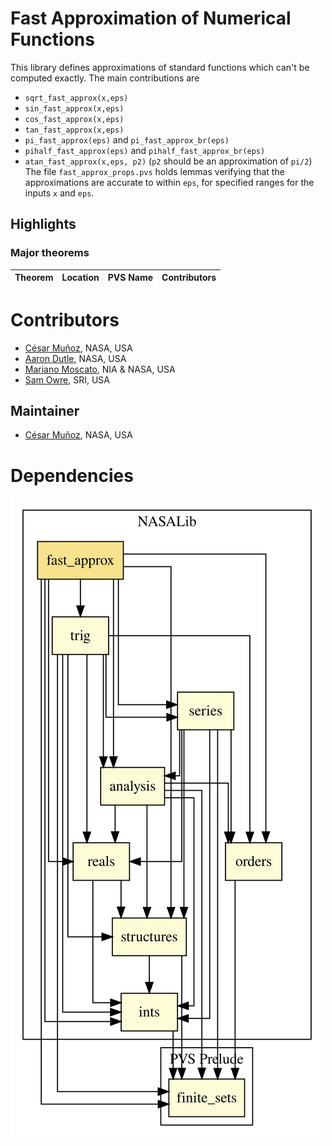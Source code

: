 # Fast Approximation of Numerical Functions

This library defines approximations of standard functions which can't be computed exactly. 
The main contributions are 
- `sqrt_fast_approx(x,eps)`
- `sin_fast_approx(x,eps)`
- `cos_fast_approx(x,eps)`
- `tan_fast_approx(x,eps)`
- `pi_fast_approx(eps)` and `pi_fast_approx_br(eps)`
- `pihalf_fast_approx(eps)` and `pihalf_fast_approx_br(eps)`
- `atan_fast_approx(x,eps, p2)`  (`p2` should be an approximation of `pi/2`)
The file `fast_approx_props.pvs` holds lemmas verifying that the approximations are accurate to within `eps`, for specified ranges for the inputs `x` and `eps`.

## Highlights

### Major theorems

| Theorem | Location | PVS Name | Contributors |
| --- | --- | --- | --- |

# Contributors
* [César Muñoz](http://shemesh.larc.nasa.gov/people/cam), NASA, USA
* [Aaron Dutle](http://shemesh.larc.nasa.gov/people/amd), NASA, USA
* [Mariano Moscato](https://www.nianet.org/directory/research-staff/mariano-moscato/), NIA & NASA, USA
* [Sam Owre](http://www.csl.sri.com/users/owre), SRI, USA

## Maintainer
* [César Muñoz](http://shemesh.larc.nasa.gov/people/cam), NASA, USA

# Dependencies
![dependency graph](./fast_approx.svg "Dependency Graph")
